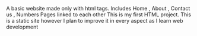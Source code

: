 A basic website made only with html tags.
Includes Home , About , Contact us  , Numbers Pages linked to each other
This is my first HTML project.
This is a static site however I plan to improve it in every aspect as I learn  web development
